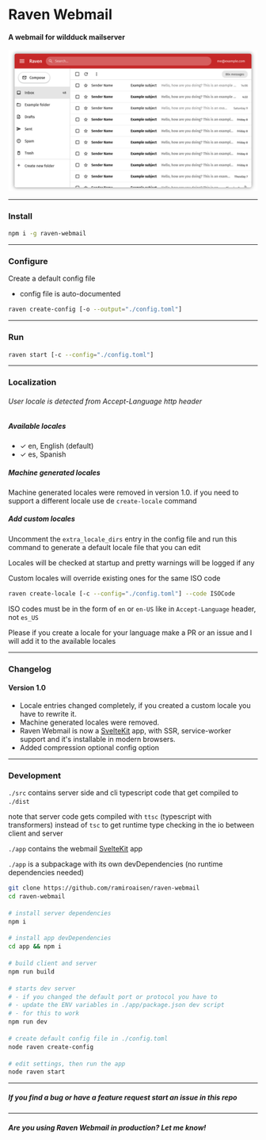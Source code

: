 # Raven Webmail
#### A webmail for wildduck mailserver

![Raven Webmail](./raven-webmail.png)

---

### Install
```sh
npm i -g raven-webmail
```

---

### Configure
Create a default config file
- config file is auto-documented

```sh
raven create-config [-o --output="./config.toml"]
```

---

### Run
```sh
raven start [-c --config="./config.toml"]
```

---

### Localization
###### User locale is detected from Accept-Language http header

##### Available locales

- ✓ en, English (default)
- ✓ es, Spanish

##### Machine generated locales
Machine generated locales were removed in version 1.0.
if you need to support a different locale use de `create-locale` command

##### Add custom locales
Uncomment the `extra_locale_dirs` entry in the config file 
and run this command to generate a default locale file that you can edit

Locales will be checked at startup and pretty warnings will be logged if any 

Custom locales will override existing ones for the same ISO code

```sh
raven create-locale [-c --config="./config.toml"] --code ISOCode
```

ISO codes must be in the form of `en` or `en-US` like in `Accept-Language` header, not `es_US`  

Please if you create a locale for your language make a PR or an issue and I will add it to the available locales

---

### Changelog
#### Version 1.0
- Locale entries changed completely, if you created a custom locale you have to rewrite it.
- Machine generated locales were removed.
- Raven Webmail is now a [SvelteKit](https://kit.svelte.dev) app, with SSR, service-worker support and it's installable in modern browsers.
- Added compression optional config option
---

### Development
`./src` contains server side and cli typescript code that get compiled to `./dist`

note that server code gets compiled with `ttsc` (typescript with transformers) instead of `tsc` to get runtime type checking in the io between client and server

`./app` contains the webmail [SvelteKit](https://kit.svelte.dev) app

`./app` is a subpackage with its own devDependencies (no runtime dependencies needed)

```sh
git clone https://github.com/ramiroaisen/raven-webmail
cd raven-webmail

# install server dependencies
npm i

# install app devDependencies
cd app && npm i

# build client and server
npm run build

# starts dev server 
# - if you changed the default port or protocol you have to 
# - update the ENV variables in ./app/package.json dev script
# - for this to work
npm run dev

# create default config file in ./config.toml
node raven create-config

# edit settings, then run the app
node raven start
```
---

##### If you find a bug or have a feature request start an issue in this repo

----

##### Are you using Raven Webmail in production? Let me know!